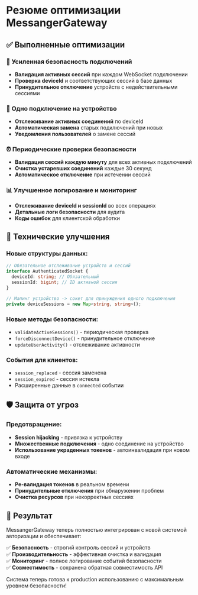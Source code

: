 # Резюме оптимизации MessangerGateway

## ✅ Выполненные оптимизации

### 🔐 **Усиленная безопасность подключений**
- **Валидация активных сессий** при каждом WebSocket подключении
- **Проверка deviceId** и соответствующих сессий в базе данных
- **Принудительное отключение** устройств с недействительными сессиями

### 📱 **Одно подключение на устройство**
- **Отслеживание активных соединений** по deviceId
- **Автоматическая замена** старых подключений при новых
- **Уведомления пользователей** о замене сессий

### ⏰ **Периодические проверки безопасности**
- **Валидация сессий каждую минуту** для всех активных подключений  
- **Очистка устаревших соединений** каждые 30 секунд
- **Автоматическое отключение** при истечении сессий

### 📊 **Улучшенное логирование и мониторинг**
- **Отслеживание deviceId и sessionId** во всех операциях
- **Детальные логи безопасности** для аудита
- **Коды ошибок** для клиентской обработки

## 🔧 **Технические улучшения**

### Новые структуры данных:
```typescript
// Обязательное отслеживание устройств и сессий
interface AuthenticatedSocket {
  deviceId: string; // Обязательный
  sessionId: bigint; // ID активной сессии
}

// Мапинг устройство -> сокет для принуждения одного подключения
private deviceSessions = new Map<string, string>();
```

### Новые методы безопасности:
- `validateActiveSessions()` - периодическая проверка
- `forceDisconnectDevice()` - принудительное отключение  
- `updateUserActivity()` - отслеживание активности

### События для клиентов:
- `session_replaced` - сессия заменена
- `session_expired` - сессия истекла
- Расширенные данные в `connected` событии

## 🛡️ **Защита от угроз**

### Предотвращение:
- **Session hijacking** - привязка к устройству
- **Множественные подключения** - одно соединение на устройство
- **Использование украденных токенов** - автоинвалидация при новом входе

### Автоматические механизмы:
- **Ре-валидация токенов** в реальном времени
- **Принудительные отключения** при обнаружении проблем
- **Очистка ресурсов** при некорректных сессиях

## 🎯 **Результат**

MessangerGateway теперь полностью интегрирован с новой системой авторизации и обеспечивает:

✅ **Безопасность** - строгий контроль сессий и устройств  
✅ **Производительность** - эффективная очистка и валидация  
✅ **Мониторинг** - полное логирование событий безопасности  
✅ **Совместимость** - сохранена обратная совместимость API  

Система теперь готова к production использованию с максимальным уровнем безопасности!
